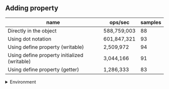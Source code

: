 ## Adding property

|name|ops/sec|samples|
|-|-|-|
|Directly in the object|588,759,003|88|
|Using dot notation|601,847,321|93|
|Using define property (writable)|2,509,972|94|
|Using define property initialized (writable)|3,044,166|91|
|Using define property (getter)|1,286,333|83|


<details>
<summary>Environment</summary>

* __Machine:__ linux x64 | 2 vCPUs | 6.8GB Mem
* __Run:__ Sun Sep 24 2023 10:42:14 GMT+0000 (Coordinated Universal Time)
</details>

